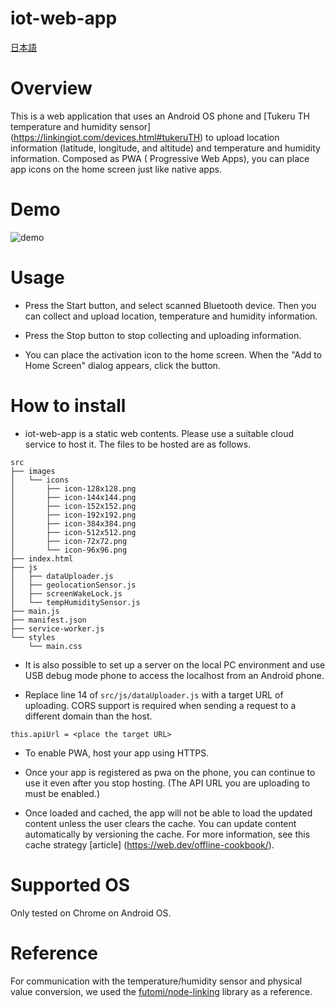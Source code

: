 # iot-web-app

[日本語](https://github.com/ktr03rtk/iot-web-app/blob/main/README_JP.md)

# Overview

This is a web application that uses an Android OS phone and [Tukeru TH temperature and humidity sensor] (https://linkingiot.com/devices.html#tukeruTH) to upload location information (latitude, longitude, and altitude) and temperature and humidity information. Composed as PWA ( Progressive Web Apps), you can place app icons on the home screen just like native apps.

# Demo

![demo](https://raw.github.com/wiki/ktr03rtk/iot-web-app/demo.gif)

# Usage

- Press the Start button, and select scanned Bluetooth device. Then you can collect and upload location, temperature and humidity information.

- Press the Stop button to stop collecting and uploading information.

- You can place the activation icon to the home screen. When the "Add to Home Screen" dialog appears, click the button.

# How to install

- iot-web-app is a static web contents. Please use a suitable cloud service to host it. The files to be hosted are as follows.

```
src
├── images
│   └── icons
│       ├── icon-128x128.png
│       ├── icon-144x144.png
│       ├── icon-152x152.png
│       ├── icon-192x192.png
│       ├── icon-384x384.png
│       ├── icon-512x512.png
│       ├── icon-72x72.png
│       └── icon-96x96.png
├── index.html
├── js
│   ├── dataUploader.js
│   ├── geolocationSensor.js
│   ├── screenWakeLock.js
│   └── tempHumiditySensor.js
├── main.js
├── manifest.json
├── service-worker.js
└── styles
    └── main.css
```

- It is also possible to set up a server on the local PC environment and use USB debug mode phone to access the localhost from an Android phone.

- Replace line 14 of `src/js/dataUploader.js` with a target URL of uploading. CORS support is required when sending a request to a different domain than the host.

```
this.apiUrl = <place the target URL>
```

- To enable PWA, host your app using HTTPS.

- Once your app is registered as pwa on the phone, you can continue to use it even after you stop hosting. (The API URL you are uploading to must be enabled.)

- Once loaded and cached, the app will not be able to load the updated content unless the user clears the cache. You can update content automatically by versioning the cache. For more information, see this cache strategy [article] (https://web.dev/offline-cookbook/).

# Supported OS

Only tested on Chrome on Android OS.

# Reference

For communication with the temperature/humidity sensor and physical value conversion, we used the [futomi/node-linking](https://github.com/futomi/node-linking) library as a reference.
